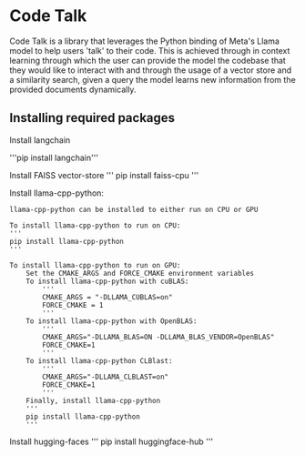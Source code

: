 # Code Talk
Code Talk is a library that leverages the Python binding of Meta's Llama model to help users 'talk' to their code. This is achieved through in context learning through which the user can provide the model the codebase that they would like to interact with and through the usage of a vector store and a similarity search, given a query the model learns new information from the provided documents dynamically.

## Installing required packages 
Install langchain 

'''pip install langchain'''  

Install FAISS vector-store
'''
pip install faiss-cpu
''' 

Install llama-cpp-python:

    llama-cpp-python can be installed to either run on CPU or GPU 
    
    To install llama-cpp-python to run on CPU:
    '''
    pip install llama-cpp-python
    ''' 
    
    To install llama-cpp-python to run on GPU:
        Set the CMAKE_ARGS and FORCE_CMAKE environment variables
        To install llama-cpp-python with cuBLAS:
            '''
            CMAKE_ARGS = "-DLLAMA_CUBLAS=on"
            FORCE_CMAKE = 1
            '''
        To install llama-cpp-python with OpenBLAS: 
            '''
            CMAKE_ARGS="-DLLAMA_BLAS=ON -DLLAMA_BLAS_VENDOR=OpenBLAS"
            FORCE_CMAKE=1
            '''
        To install llama-cpp-python CLBlast:
            '''
            CMAKE_ARGS="-DLLAMA_CLBLAST=on"
            FORCE_CMAKE=1
            '''
        Finally, install llama-cpp-python
        '''
        pip install llama-cpp-python
        '''
Install hugging-faces 
'''
pip install huggingface-hub
'''
